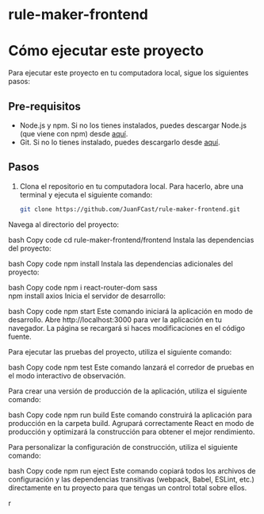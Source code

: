 ﻿# rule-maker-frontend
# Cómo ejecutar este proyecto

Para ejecutar este proyecto en tu computadora local, sigue los siguientes pasos:

## Pre-requisitos

- Node.js y npm. Si no los tienes instalados, puedes descargar Node.js (que viene con npm) desde [aquí](https://nodejs.org/en/download/).
- Git. Si no lo tienes instalado, puedes descargarlo desde [aquí](https://git-scm.com/downloads).

## Pasos

1. Clona el repositorio en tu computadora local. Para hacerlo, abre una terminal y ejecuta el siguiente comando:

   ```bash
   git clone https://github.com/JuanFCast/rule-maker-frontend.git
Navega al directorio del proyecto:

bash
Copy code
cd rule-maker-frontend/frontend
Instala las dependencias del proyecto:

bash
Copy code
npm install
Instala las dependencias adicionales del proyecto:

bash
Copy code
npm i react-router-dom sass  
npm install axios
Inicia el servidor de desarrollo:

bash
Copy code
npm start
Este comando iniciará la aplicación en modo de desarrollo. Abre http://localhost:3000 para ver la aplicación en tu navegador. La página se recargará si haces modificaciones en el código fuente.

Para ejecutar las pruebas del proyecto, utiliza el siguiente comando:

bash
Copy code
npm test
Este comando lanzará el corredor de pruebas en el modo interactivo de observación.

Para crear una versión de producción de la aplicación, utiliza el siguiente comando:

bash
Copy code
npm run build
Este comando construirá la aplicación para producción en la carpeta build. Agrupará correctamente React en modo de producción y optimizará la construcción para obtener el mejor rendimiento.

Para personalizar la configuración de construcción, utiliza el siguiente comando:

bash
Copy code
npm run eject
Este comando copiará todos los archivos de configuración y las dependencias transitivas (webpack, Babel, ESLint, etc.) directamente en tu proyecto para que tengas un control total sobre ellos.

r
